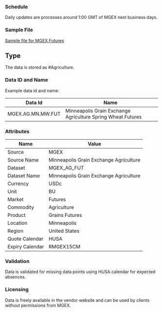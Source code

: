 ### Schedule

Daily updates are processes around 1:00 GMT of MGEX next business days.

### Sample File

[Sample file for MGEX Futures](pathname:///file-samples/MWK22-Daily--historical-data.csv)


## Type

The data is stored as #Agriculture.

### Data ID and Name

Example data id and name:

|**Data Id**|**Name**|
|-|-|
|MGEX.AG.MN.MW.FUT|	Minneapolis Grain Exchange Agriculture Spring Wheat Futures|

### Attributes

|Name|Value|
|-|-|
|Source|MGEX|
|Source Name|Minneapolis Grain Exchange Agriculture|
|Dataset|MGEX_AG_FUT|
|Dataset Name|Minneapolis Grain Exchange Agriculture|
|Currency|USDc|
|Unit|BU|
|Market|Futures|
|Commodity|Agriculture|
|Product|Grains Futures|
|Location|Minneapolis|
|Region|United States|
|Quote Calendar|HUSA|
|Expiry Calendar|RMGEX15CM|

### Validation

Data is validated for missing data points using HUSA calendar for expected absences.

### Licensing

Data is freely available in the vendor website and can be used by clients without permissions from MGEX.

